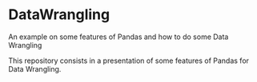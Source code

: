 # DataWrangling
An example on some features of Pandas and how to do some Data Wrangling

This repository consists in a presentation of some features of Pandas for Data Wrangling.

